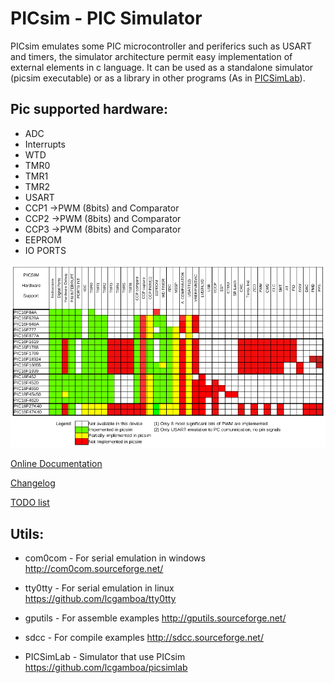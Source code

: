 
# PICsim - PIC Simulator

PICsim emulates some PIC microcontroller and periferics such as USART and timers, the simulator architecture permit easy implementation of external elements in c language.
It can be used as a standalone simulator (picsim executable) or as a library in other programs (As in [PICSimLab](https://github.com/lcgamboa/picsimlab)).



## Pic supported hardware:

* ADC
* Interrupts
* WTD
* TMR0
* TMR1
* TMR2
* USART
* CCP1 ->PWM (8bits) and Comparator
* CCP2 ->PWM (8bits) and Comparator
* CCP3 ->PWM (8bits) and Comparator
* EEPROM
* IO PORTS

![PICsim Hardware Support](docs/support.png?raw=true "PICsim Hardware support")


[Online Documentation](https://lcgamboa.github.io/picsim/)

[Changelog](./CHANGELOG.md)


[TODO list](./TODO.md)


## Utils:


- com0com	- For serial emulation in windows  http://com0com.sourceforge.net/ 

- tty0tty 	- For serial emulation in linux    https://github.com/lcgamboa/tty0tty 

- gputils	- For assemble examples            http://gputils.sourceforge.net/

- sdcc		- For compile examples             http://sdcc.sourceforge.net/

- PICSimLab       - Simulator that use PICsim       https://github.com/lcgamboa/picsimlab

